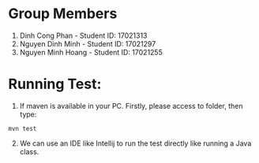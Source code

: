 # Group Members
1. Dinh Cong Phan - Student ID: 17021313
2. Nguyen Dinh Minh - Student ID: 17021297
3. Nguyen Minh Hoang - Student ID: 17021255

# Running Test:

1. If maven is available in your PC. Firstly, please access to folder, then type:
```
mvn test 
```

2. We can use an IDE like Intellij to run the test directly like running a Java class.
